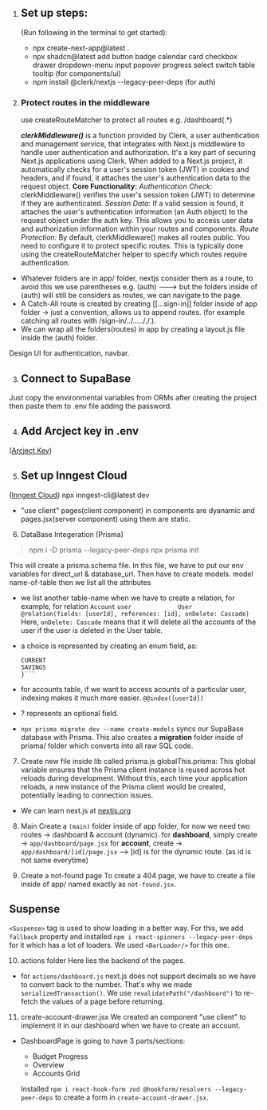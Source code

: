 1. ## Set up steps: 
    (Run following in the terminal to get started):
    - npx create-next-app@latest .  
    - npx shadcn@latest add button badge calendar card checkbox drawer dropdown-menu input popover progress select switch table tooltip                         (for components/ui)
    - npm install @clerk/nextjs --legacy-peer-deps          (for auth)

2. ### Protect routes in the middleware
    use createRouteMatcher to protect all routes e.g. /dashboard(.*)

    ***clerkMiddleware()*** is a function provided by Clerk, a user authentication and management service, that integrates with Next.js middleware to handle user authentication and authorization. It's a key part of securing Next.js applications using Clerk. When added to a Next.js project, it automatically checks for a user's session token (JWT) in cookies and headers, and if found, it attaches the user's authentication data to the request object. 
    **Core Functionality:**
    *Authentication Check:*
    clerkMiddleware() verifies the user's session token (JWT) to determine if they are authenticated. 
    *Session Data:*
    If a valid session is found, it attaches the user's authentication information (an Auth object) to the request object under the auth key. This allows you to access user data and authorization information within your routes and components. 
    *Route Protection:*
    By default, clerkMiddleware() makes all routes public. You need to configure it to protect specific routes. This is typically done using the createRouteMatcher helper to specify which routes require authentication. 

* Whatever folders are in app/ folder, nextjs consider them as a route, to avoid this we use parentheses e.g. (auth) ---> but the folders inside of (auth) will still be considers as routes, we can navigate to the page.
* A Catch-All route is created by creating [[...sign-in]] folder inside of app folder -> just a convention, allows us to append routes. (for example catching all routes with /sign-in/../....././.).
* We can wrap all the folders(routes) in app by creating a layout.js file inside the (auth) folder.

Design UI for authentication, navbar.

3. ## Connect to SupaBase
Just copy the environmental variables from ORMs after creating the project then paste them to .env file adding the password.

4. ## Add Arcject key in .env 
([Arcject Key](https://arcjet.com/))

5. ## Set up Inngest Cloud
([Inngest Cloud](https://app.inngest.com/env/production/onboarding/create-app))
    npx inngest-cli@latest dev

* "use client" pages(client component) in components are dyanamic and pages.jsx(server component) using them are static.

6. DataBase Integeration (Prisma)
> npm i -D prisma --legacy-peer-deps
> npx prisma init

This will create a prisma.schema file. In this file, we have to put our env variables for direct_url & database_url. Then have to create models. model name-of-table then we list all the attributes

- we list another table-name when we have to create a relation, for example,  for relation `Account`
`user             User              @relation(fields: [userId], references: [id], onDelete: Cascade)`
Here, `onDelete: Cascade` means that it will delete all the accounts of the user if the user is deleted in the User table.

- a choice is represented by creating an enum field, as:
    ```enum AccountType {
    CURRENT
    SAVINGS
    }```

- for accounts table, if we want to access acounts of a particular user, indexing makes it much more easier. `@@index([userId])`

- ? represents an optional field.

* `npx prisma migrate dev --name create-models` syncs our SupaBase database with Prisma. This also creates a **migration** folder inside of prisma/ folder which converts into all raw SQL code.

7. Create new file inside lib called prisma.js
    globalThis.prisma: This global variable ensures that the Prisma client instance is reused across hot reloads during development. Without this, each time your application reloads, a new instance of the Prisma client would be created, potentially leading to connection issues.

* We can learn next.js at [nextjs.org](https://nextjs.org/)

8. Main
  Create a `(main)` folder inside of app folder, for now we need two routes -> dashboard & account (dynamic).
  for **dashboard**, simply create -> `app/dashboard/page.jsx`
  for **account**, create -> `app/dashboard/[id]/page.jsx`  --> [id] is for the dynamic route. (as id is not same everytime)

9. Create a not-found page
  To create a 404 page, we have to create a file inside of app/ named exactly as `not-found.jsx`.

## Suspense
`<Suspense>` tag is used to show loading in a better way. For this, we add `fallback` property and installed `npm i react-spinners --legacy-peer-deps` for it which has a lot of loaders. We used `<BarLoader/>` for this one.

10. actions folder
Here lies the backend of the pages. 

* for `actions/dashboard.js` next.js does not support decimals so we have to convert back to the number. That's why we made `serializedTransaction()`. We use `revalidatePath("/dashboard")` to re-fetch the values of a page before returning.

11. create-account-drawer.jsx
We created an component "use client" to implement it in our dashboard when we have to create an account.

* DashboardPage is going to have 3 parts/sections:
    - Budget Progress
    - Overview
    - Accounts Grid

  Installed `npm i react-hook-form zod @hookform/resolvers --legacy-peer-deps` to create a form in `create-account-drawer.jsx`.